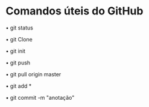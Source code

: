 <h1>Comandos úteis do GitHub</h1>

• git status

• git Clone

• git init

• git push

• git pull origin master

• git add *

• git commit -m "anotação"
